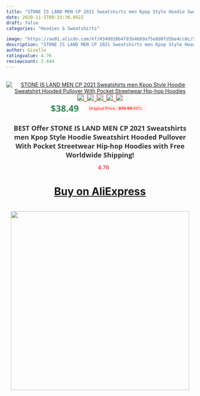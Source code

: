 ```yaml
---
title: "STONE IS LAND MEN CP 2021 Sweatshirts men Kpop Style Hoodie Sweatshirt Hooded Pullover With Pocket Streetwear Hip-hop Hoodies"
date: 2020-11-5T08:33:36.892Z
draft: false
categories: "Hoodies & Sweatshirts"

image: "https://ae01.alicdn.com/kf/H349910b4f83b4669a75e0d0fd5be4cc8c/STONE-IS-LAND-MEN-CP-2021-Sweatshirts-men-Kpop-Style-Hoodie-Sweatshirt-Hooded-Pullover-With-Pocket.jpg"
description: "STONE IS LAND MEN CP 2021 Sweatshirts men Kpop Style Hoodie Sweatshirt Hooded Pullover With Pocket Streetwear Hip-hop Hoodies"
author: Giselle
ratingvalue: 4.76
reviewcount: 2.444
---
```

<br>
<div style="text-align: center;">
<a href="https://s.click.aliexpress.com/e/_A9CBJJ" target="_blank" rel="nofollow noopener noreferrer"><img alt="STONE IS LAND MEN CP 2021 Sweatshirts men Kpop Style Hoodie Sweatshirt Hooded Pullover With Pocket Streetwear Hip-hop Hoodies" class="magnifier-image" src="https://ae01.alicdn.com/kf/H349910b4f83b4669a75e0d0fd5be4cc8c/STONE-IS-LAND-MEN-CP-2021-Sweatshirts-men-Kpop-Style-Hoodie-Sweatshirt-Hooded-Pullover-With-Pocket.jpg_640x640.jpg">
<br>
<img style="border:1px solid salmon" src="https://ae01.alicdn.com/kf/H349910b4f83b4669a75e0d0fd5be4cc8c/STONE-IS-LAND-MEN-CP-2021-Sweatshirts-men-Kpop-Style-Hoodie-Sweatshirt-Hooded-Pullover-With-Pocket.jpg_120x120.jpg">&nbsp;&nbsp;<img style="border:1px solid salmon" src="https://ae01.alicdn.com/kf/Ha01db960598b4f1b9895dd8ddbb1f58a2/STONE-IS-LAND-MEN-CP-2021-Sweatshirts-men-Kpop-Style-Hoodie-Sweatshirt-Hooded-Pullover-With-Pocket.jpg_120x120.jpg">&nbsp;&nbsp;<img style="border:1px solid salmon" src="https://ae01.alicdn.com/kf/Ha913f9a90128484f82f3cc878c21fb2cn/STONE-IS-LAND-MEN-CP-2021-Sweatshirts-men-Kpop-Style-Hoodie-Sweatshirt-Hooded-Pullover-With-Pocket.jpg_120x120.jpg">&nbsp;&nbsp;<img style="border:1px solid salmon" src="https://ae01.alicdn.com/kf/H5eb015c28dba42db82f2968dadebb01cU/STONE-IS-LAND-MEN-CP-2021-Sweatshirts-men-Kpop-Style-Hoodie-Sweatshirt-Hooded-Pullover-With-Pocket.jpg_120x120.jpg">&nbsp;&nbsp;<img style="border:1px solid salmon" src="https://ae01.alicdn.com/kf/Hf8ea8a9dccca427ab2b6867df52266d4s/STONE-IS-LAND-MEN-CP-2021-Sweatshirts-men-Kpop-Style-Hoodie-Sweatshirt-Hooded-Pullover-With-Pocket.jpg_120x120.jpg"></a></div><br0>
<div style="text-align: center;"><span style="background-color: white; border: 0px; box-sizing: border-box; color: seagreen; display: inline-block; font-family: &quot;open sans&quot; , &quot;arial&quot; , &quot;helvetica&quot; , sans-serif , &quot;heiti&quot;; font-size: 24px; font-stretch: inherit; font-weight: 700; line-height: inherit; margin: 0px 10px 0px 0px; padding: 0px; vertical-align: middle;">$38.49 </span>
<span style="background: rgb(255 , 241 , 241); border-radius: 3px; border: 0px; box-sizing: border-box; color: #ff4747; display: inline-block; font-family: inherit; font-size: 12px; font-stretch: inherit; font-style: inherit; font-variant: inherit; font-weight: 600; line-height: inherit; margin: 0px; padding: 2px 5px; transform: scale(0.9); vertical-align: middle;">Original Price : <b style="text-decoration: line-through;">$76.99 </b> 50%&nbsp;&nbsp;</span></div>
<h1 style="color: #333333; display: inline-block; font-family: &quot;open sans&quot; , &quot;arial&quot; , &quot;helvetica&quot; , sans-serif , &quot;heiti&quot;; font-size: 18px; font-stretch: inherit; font-weight: 700; text-align: center;">BEST Offer STONE IS LAND MEN CP 2021 Sweatshirts men Kpop Style Hoodie Sweatshirt Hooded Pullover With Pocket Streetwear Hip-hop Hoodies with Free Worldwide Shipping!</h1>
<div style="color: #ff4747; text-align: center;">
<img src="https://4.bp.blogspot.com/-M0ZcTcb-5uY/XleCXlxnR4I/AAAAAAAAAEc/OrjgMkXV1oMQFaCRZj5HQwOCBcu3w1FegCPcBGAYYCw/s1600/star.png" style="height: 15px;">&nbsp;<b>4.76</b></div>
<div class="button_cont" align="center"><a class="buynow_a" href="https://s.click.aliexpress.com/e/_A9CBJJ" target="_blank" rel="nofollow noopener noreferrer"><H1>Buy on AliExpress</H1></a></div><br>
<div class="separator" style="clear: both; text-align: center;">
<img src="https://lh3.googleusercontent.com/-pTy5HemUv9M/XlePHvY0dAI/AAAAAAAAAE4/0nX5iRUoIWY8eMW9Dpxeirr157OZliDIgCLcBGAsYHQ/s1600/badge.gif" width="480">
</div>
